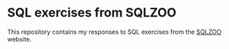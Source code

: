 # SQL exercises from SQLZOO

This repository contains my responses to SQL exercises from the [SQLZOO](https://sqlzoo.net/) website.
